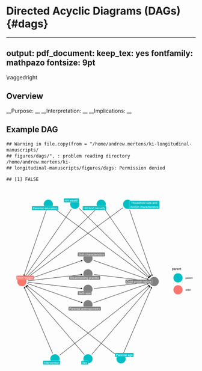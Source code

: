# Directed Acyclic Diagrams (DAGs) {#dags}

---
output:
  pdf_document:
    keep_tex: yes
fontfamily: mathpazo
fontsize: 9pt
---

\raggedright




## Overview

__Purpose: __
__Interpretation: __
__Implications: __


## Example DAG 


```
## Warning in file.copy(from = "/home/andrew.mertens/ki-longitudinal-manuscripts/
## figures/dags/", : problem reading directory /home/andrew.mertens/ki-
## longitudinal-manuscripts/figures/dags: Permission denied
```

```
## [1] FALSE
```

<img src="figures/dags/dags/cc-example-dag.png" width="1500" />

